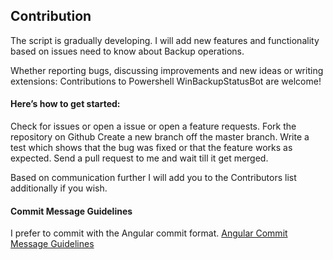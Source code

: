 ## Contribution

The script is gradually developing. I will add new features and functionality based on issues need to know about Backup operations.

Whether reporting bugs, discussing improvements and new ideas or writing extensions: Contributions to Powershell WinBackupStatusBot are welcome!

#### Here’s how to get started:

Check for issues or open a issue or open a feature requests. Fork the repository on Github Create a new branch off the master branch. Write a test which shows that the bug was fixed or that the feature works as expected. Send a pull request to me and wait till it get merged.

Based on communication further I will add you to the Contributors list additionally if you wish.

#### Commit Message Guidelines

I prefer to commit with the Angular commit format.
[Angular Commit Message Guidelines](https://github.com/angular/angular/blob/master/CONTRIBUTING.md#commit)
